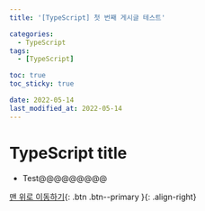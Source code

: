 ```yaml
---
title: '[TypeScript] 첫 번째 게시글 테스트'

categories:
  - TypeScript
tags:
  - [TypeScript]

toc: true
toc_sticky: true

date: 2022-05-14
last_modified_at: 2022-05-14
---
```


# TypeScript title

- Test@@@@@@@@@

[맨 위로 이동하기](#){: .btn .btn--primary }{: .align-right}
